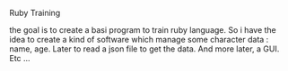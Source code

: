 Ruby Training

the goal is to create a basi program to train ruby language. So i have the idea to create a kind of software which manage some character data : name, age. 
Later to read a json file to get the data.
And more later, a GUI.
Etc ... 